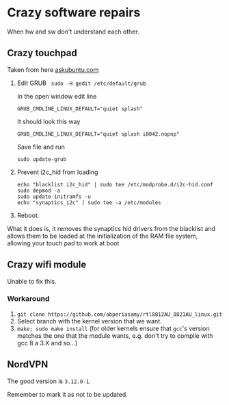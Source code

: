 # Crazy software repairs

When hw and sw don't understand each other.

## Crazy touchpad

Taken from here [askubuntu.com](https://askubuntu.com/questions/763763/touchpad-under-16-04-not-working)

1. Edit GRUB
   ``` sudo -H gedit /etc/default/grub```

    In the open window edit line

    ```GRUB_CMDLINE_LINUX_DEFAULT="quiet splash"```

    It should look this way

    ```GRUB_CMDLINE_LINUX_DEFAULT="quiet splash i8042.nopnp"```

    Save file and run

    ```sudo update-grub```

2. Prevent i2c_hid from loading

    ```
    echo "blacklist i2c_hid" | sudo tee /etc/modprobe.d/i2c-hid.conf
    sudo depmod -a
    sudo update-initramfs -u
    echo "synaptics_i2c" | sudo tee -a /etc/modules
    ```
3. Reboot.

What it does is, it removes the synaptics hid drivers from the blacklist and
allows them to be loaded at the initialization of the RAM file system, allowing
your touch pad to work at boot

## Crazy wifi module

Unable to fix this.

### Workaround

1. ```git clone https://github.com/abperiasamy/rtl8812AU_8821AU_linux.git```
2. Select branch with the kernel version that we want.
3. ```make; sudo make install``` (for older kernels ensure that ```gcc```'s
version matches the one that the module wants, e.g. don't try to compile with
gcc 8 a 3.X and so...)

## NordVPN

The good version is `3.12.0-1`.

Remember to mark it as not to be updated.
